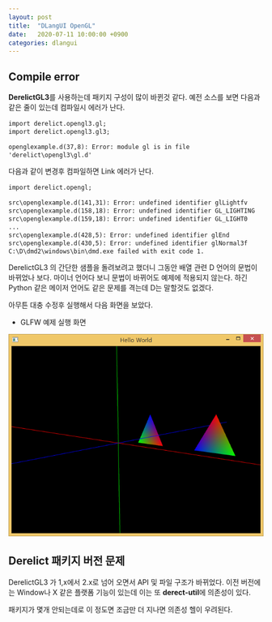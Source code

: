 ```yaml
---
layout: post
title:  "DLangUI OpenGL"
date:   2020-07-11 10:00:00 +0900
categories: dlangui
---
```


## Compile error

**DerelictGL3**를 사용하는데 패키지 구성이 많이 바뀐것 같다.
예전 소스를 보면 다음과 같은 줄이 있는데 컴파일시 에러가 난다.
```
import derelict.opengl3.gl;
import derelict.opengl3.gl3;
```

```
openglexample.d(37,8): Error: module gl is in file 'derelict\opengl3\gl.d'
```

다음과 같이 변경후 컴파일하면 Link 에러가 난다.
```
import derelict.opengl;
```

```
src\openglexample.d(141,31): Error: undefined identifier glLightfv
src\openglexample.d(158,18): Error: undefined identifier GL_LIGHTING
src\openglexample.d(159,18): Error: undefined identifier GL_LIGHT0
...
src\openglexample.d(428,5): Error: undefined identifier glEnd
src\openglexample.d(430,5): Error: undefined identifier glNormal3f
C:\D\dmd2\windows\bin\dmd.exe failed with exit code 1.
```

DerelictGL3 의 간단한 샘플을 돌려보려고 했더니 그동안 배열 관련 D 언어의
문법이 바뀌었나 보다. 마이너 언어다 보니 문법이 바뀌어도 예제에 적용되지 않는다.
하긴 Python 같은 메이저 언어도 같은 문제를 격는데 D는 말할것도 없겠다.

아무튼 대충 수정후 실행해서 다음 화면을 보았다.

- GLFW 예제 실행 화면

![GLFW sample](/image/dlang_glfw.png)

## Derelict 패키지 버전 문제

DerelictGL3 가 1,x에서 2.x로 넘어 오면서 API 및 파일 구조가 바뀌었다.
이전 버전에는 Window나 X 같은 플랫폼 기능이 있는데
이는 또 **derect-util**에 의존성이 있다.

패키지가 몇개 안되는데로 이 정도면 조금만 더 지나면 의존성 헬이 우려된다.